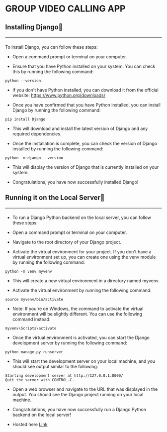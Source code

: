 # **GROUP VIDEO CALLING APP**

## Installing Django📲<hr>

To install Django, you can follow these steps:

- Open a command prompt or terminal on your computer.

- Ensure that you have Python installed on your system. You can check this by running the following command:

```
python --version
```

- If you don't have Python installed, you can download it from the official website: https://www.python.org/downloads/

- Once you have confirmed that you have Python installed, you can install Django by running the following command:

```
pip install Django
```

- This will download and install the latest version of Django and any required dependencies.

- Once the installation is complete, you can check the version of Django installed by running the following command:

```
python -m django --version
```

- This will display the version of Django that is currently installed on your system.

- Congratulations, you have now successfully installed Django!

## Running it on the Local Server📡 <hr>

- To run a Django Python backend on the local server, you can follow these steps:

- Open a command prompt or terminal on your computer.

- Navigate to the root directory of your Django project.

- Activate the virtual environment for your project. If you don't have a virtual environment set up, you can create one using the venv module by running the following command:

```
python -m venv myvenv
```

- This will create a new virtual environment in a directory named myvenv.

- Activate the virtual environment by running the following command:

```
source myvenv/bin/activate
```

- Note: If you're on Windows, the command to activate the virtual environment will be slightly different. You can use the following command instead:

```
myvenv\Scripts\activate
```

- Once the virtual environment is activated, you can start the Django development server by running the following command:

```
python manage.py runserver
```

- This will start the development server on your local machine, and you should see output similar to the following:

```
Starting development server at http://127.0.0.1:8000/
Quit the server with CONTROL-C.
```

- Open a web browser and navigate to the URL that was displayed in the output. You should see the Django project running on your local machine.

- Congratulations, you have now successfully run a Django Python backend on the local server!

- Hosted here <a href="https://chat-app-k17m.onrender.com/">Link</a>
